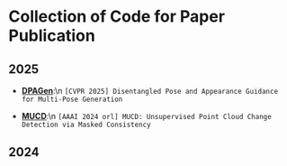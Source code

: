 # Collection of Code for Paper Publication

## 2025

+ **[DPAGen](https://github.com/ywuchina/TeamCode/tree/main/DPAGen)**:\n
 ``[CVPR 2025] Disentangled Pose and Appearance Guidance for Multi-Pose Generation``

+ **[MUCD](https://github.com/ywuchina/TeamCode/tree/main/MUCD)**:\n
 ``[AAAI 2024 orl] MUCD: Unsupervised Point Cloud Change Detection via Masked Consistency``

## 2024
